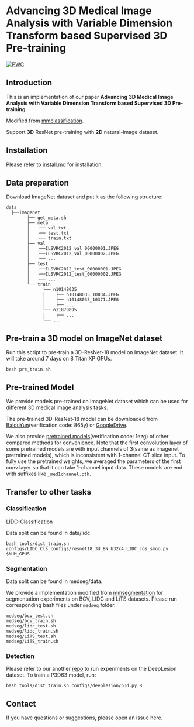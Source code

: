# Advancing 3D Medical Image Analysis with Variable Dimension Transform based Supervised 3D Pre-training

[![PWC](https://img.shields.io/endpoint.svg?url=https://paperswithcode.com/badge/advancing-3d-medical-image-analysis-with/medical-object-detection-on-deeplesion)](https://paperswithcode.com/sota/medical-object-detection-on-deeplesion?p=advancing-3d-medical-image-analysis-with)

## Introduction
This is an implementation of our paper **Advancing 3D Medical Image Analysis with Variable Dimension Transform based Supervised 3D Pre-training**.

Modified from [mmclassification](https://github.com/open-mmlab/mmclassification).

Support **3D** ResNet pre-training with **2D** natural-image dataset.


## Installation

Please refer to [install.md](docs/install.md) for installation.

## Data preparation
Download ImageNet dataset and put it as the following structure:

```
data
  ├──imagenet
        ├── get_meta.sh
        ├── meta
        │   ├── val.txt
        │   ├── test.txt
        │   ├── train.txt
        ├── val
        │   ├──ILSVRC2012_val_00000001.JPEG
        │   ├──ILSVRC2012_val_00000002.JPEG
        │   ├── ...
        ├── test
        │   ├──ILSVRC2012_test_00000001.JPEG
        │   ├──ILSVRC2012_test_00000002.JPEG
        │   ├── ...
        └── train
              └── n10148035
              │    ├── n10148035_10034.JPEG
              │    ├── n10148035_10371.JPEG
              │    ├── ...
              └── n11879895
              │    ├── ...
              └── ...
```





## Pre-train a 3D model on ImageNet dataset
Run this script to pre-train a 3D-ResNet-18 model on ImageNet dataset. It will take around 7 days on 8 Titan XP GPUs.
```
bash pre_train.sh
```

## Pre-trained Model
We provide models pre-trained on ImageNet dataset which can be used for different 3D medical image analysis tasks.

The pre-trained 3D-ResNet-18 model can be downloaded from [BaiduYun](https://pan.baidu.com/s/1dUv-YCv_FL02ywOxk-blqw)(verification code: 865y) or [GoogleDrive](https://drive.google.com/file/d/1TlaGFA154RfunoLFzvP8SRjzVL8zGTOI/view?usp=share_link). 

<!--Make a folder named ```pretrained_model``` and put pre-trained models in it.-->

We also provide [pretrained models](https://pan.baidu.com/s/1YYlKcL4wAwoIeIJKxPq1Dg)(verification code: 1ezg) of other compared methods for convenience. Note that the first convolution layer of some pretrained models are with input channels of 3(same as imagenet pretrained models), which is inconsistent with 1-channel CT slice input. To fully use the pretrained weights, we averaged the parameters of the first conv layer so that it can take 1-channel input data. These models are end with suffixes like ```_med1channel.pth```.

## Transfer to other tasks

### Classification
LIDC-Classification

Data split can be found in data/lidc.
```
bash tools/dist_train.sh configs/LIDC_Cls_configs/resnet18_3d_BN_b32x4_LIDC_cos_smoo.py $NUM_GPUS
```

### Segmentation

Data split can be found in medseg/data.

We provide a implementation modified from [mmsegmentation](https://github.com/open-mmlab/mmsegmentation) for segmentation experiments on BCV, LIDC and LiTS datasets. Please run corresponding bash files under ```medseg``` folder.
```
medseg/bcv_test.sh
medseg/bcv_train.sh
medseg/lidc_test.sh
medseg/lidc_train.sh
medseg/LiTS_test.sh
medseg/LiTS_train.sh
```

### Detection 
Please refer to our another [repo](https://github.com/urmagicsmine/MP3D) to run experiments on the DeepLesion dataset. To train a P3D63 model, run:
```
bash tools/dist_train.sh configs/deeplesion/p3d.py 8
```

## Contact
If you have questions or suggestions, please open an issue here.

